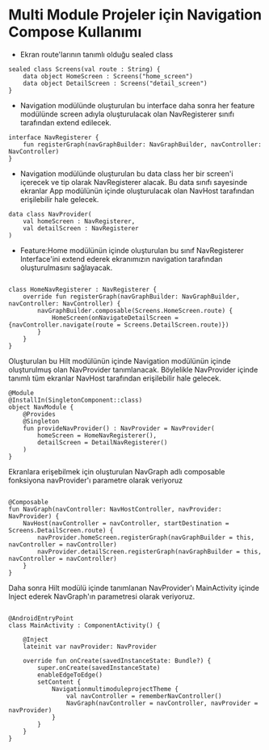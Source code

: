 # Multi Module Projeler için Navigation Compose Kullanımı


- Ekran route'larının tanımlı olduğu sealed class
```
sealed class Screens(val route : String) {
    data object HomeScreen : Screens("home_screen")
    data object DetailScreen : Screens("detail_screen")
}
```
- Navigation modülünde oluşturulan bu interface daha sonra her feature modülünde screen adıyla oluşturulacak olan NavRegisterer sınıfı tarafından extend edilecek.
```
interface NavRegisterer {
    fun registerGraph(navGraphBuilder: NavGraphBuilder, navController: NavController)
}
```
- Navigation modülünde oluşturulan bu data class her bir screen'i içerecek ve tip olarak NavRegisterer alacak. Bu data sınıfı sayesinde ekranlar
App modülünün içinde oluşturulacak olan NavHost tarafından erişilebilir hale gelecek.

```
data class NavProvider(
    val homeScreen : NavRegisterer,
    val detailScreen : NavRegisterer
)
```
- Feature:Home modülünün içinde oluşturulan bu sınıf NavRegisterer Interface'ini extend ederek ekranımızın navigation tarafından oluşturulmasını sağlayacak.

```

class HomeNavRegisterer : NavRegisterer {
    override fun registerGraph(navGraphBuilder: NavGraphBuilder, navController: NavController) {
        navGraphBuilder.composable(Screens.HomeScreen.route) {
            HomeScreen(onNavigateDetailScreen = {navController.navigate(route = Screens.DetailScreen.route)})
        }
    }
}
```
Oluşturulan bu Hilt modülünün içinde Navigation modülünün içinde oluşturulmuş olan NavProvider tanımlanacak. Böylelikle NavProvider içinde tanımlı tüm ekranlar NavHost tarafından
erişilebilir hale gelecek.

```
@Module
@InstallIn(SingletonComponent::class)
object NavModule {
    @Provides
    @Singleton
    fun provideNavProvider() : NavProvider = NavProvider(
        homeScreen = HomeNavRegisterer(),
        detailScreen = DetailNavRegisterer()
    )
}

```
Ekranlara erişebilmek için oluşturulan NavGraph adlı composable fonksiyona navProvider'ı parametre olarak veriyoruz
```

@Composable
fun NavGraph(navController: NavHostController, navProvider: NavProvider) {
    NavHost(navController = navController, startDestination = Screens.DetailScreen.route) {
        navProvider.homeScreen.registerGraph(navGraphBuilder = this, navController = navController)
        navProvider.detailScreen.registerGraph(navGraphBuilder = this, navController = navController)
    }
}

```
Daha sonra Hilt modülü içinde tanımlanan NavProvider'ı MainActivity içinde Inject ederek NavGraph'ın parametresi olarak veriyoruz.

```

@AndroidEntryPoint
class MainActivity : ComponentActivity() {

    @Inject
    lateinit var navProvider: NavProvider

    override fun onCreate(savedInstanceState: Bundle?) {
        super.onCreate(savedInstanceState)
        enableEdgeToEdge()
        setContent {
            NavigationmultimoduleprojectTheme {
                val navController = rememberNavController()
                NavGraph(navController = navController, navProvider = navProvider)
            }
        }
    }
}

```
